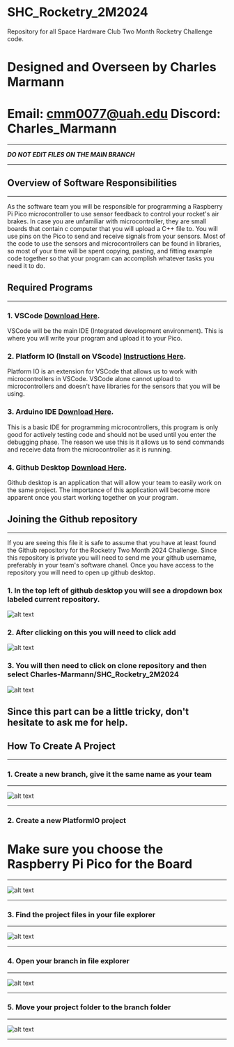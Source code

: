 # SHC_Rocketry_2M2024
Repository for all Space Hardware Club Two Month Rocketry Challenge code.

# Designed and Overseen by Charles Marmann 
# Email: cmm0077@uah.edu Discord: Charles_Marmann

*****************************************************
***DO NOT EDIT FILES ON THE MAIN BRANCH***
*****************************************************

## Overview of Software Responsibilities
------------------------------------
As the software team you will be responsible for programming a Raspberry Pi Pico microcontroller to use sensor feedback to control your rocket's air brakes.
In case you are unfamiliar with microcontroller, they are small boards that contain c computer that you will upload a C++ file to. You will use pins on the Pico to send and receive signals from your sensors. Most of the code to use the sensors and microcontrollers can be found in libraries, so most of your time will be spent copying, pasting, and fitting example code together so that your program can accomplish whatever tasks you need it to do.

## Required Programs
-----------------------
### 1. VSCode [Download Here](https://code.visualstudio.com/download).
VSCode will be the main IDE (Integrated development environment). This is where you will write your program and upload it to your Pico.
### 2. Platform IO (Install on VScode) [Instructions Here](https://platformio.org/install/ide?install=vscode).
Platform IO is an extension for VSCode that allows us to work with microcontrollers in VSCode. VSCode alone cannot upload to microcontrollers and doesn't have libraries for the sensors that you will be using.
### 3. Arduino IDE [Download Here](https://www.arduino.cc/en/software).
This is a basic IDE for programming microcontrollers, this program is only good for actively testing code and should not be used until you enter the debugging phase. The reason we use this is it allows us to send commands and receive data from the microcontroller as it is running.
### 4. Github Desktop [Download Here](https://desktop.github.com/download/).
Github desktop is an application that will allow your team to easily work on the same project. The importance of this application will become more apparent once you start working together on your program.

## Joining the Github repository
----------------------------
If you are seeing this file it is safe to assume that you have at least found the Github repository for the Rocketry Two Month 2024 Challenge. Since this repository is private you will need to send me your github username, preferably in your team's software chanel. Once you have access to the repository you will need to open up github desktop.
### 1. In the top left of github desktop you will see a dropdown box labeled current repository.
![alt text](image-5.png)
### 2. After clicking on this you will need to click add
![alt text](image-6.png)
### 3. You will then need to click on clone repository and then select Charles-Marmann/SHC_Rocketry_2M2024
![alt text](image-7.png)
## Since this part can be a little tricky, don't hesitate to ask me for help.



## How To Create A Project
-----------------------
### 1. Create a new branch, give it the same name as your team
***********************************************************************************************************************
![alt text](image-1.png)
***********************************************************************************************************************
### 2. Create a new PlatformIO project
# Make sure you choose the Raspberry Pi Pico for the Board
***********************************************************************************************************************
![alt text](image-2.png)
***********************************************************************************************************************
### 3. Find the project files in your file explorer
***********************************************************************************************************************
![alt text](image-3.png)
***********************************************************************************************************************
### 4. Open your branch in file explorer
***********************************************************************************************************************
![alt text](Image-4-1.png)
***********************************************************************************************************************
### 5. Move your project folder to the branch folder
***********************************************************************************************************************
![alt text](image-4.png)
***********************************************************************************************************************
